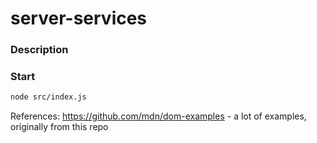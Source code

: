 # server-services

### Description


### Start 

```bash
node src/index.js
```

References:
https://github.com/mdn/dom-examples - a lot of examples, originally from this repo